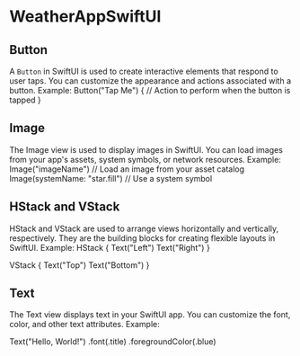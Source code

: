 # WeatherAppSwiftUI
## Button

A `Button` in SwiftUI is used to create interactive elements that respond to user taps. You can customize the appearance and actions associated with a button.
Example:
Button("Tap Me") {
    // Action to perform when the button is tapped
}

## Image
The Image view is used to display images in SwiftUI. You can load images from your app's assets, system symbols, or network resources.
Example:
Image("imageName") // Load an image from your asset catalog
Image(systemName: "star.fill") // Use a system symbol

## HStack and VStack
HStack and VStack are used to arrange views horizontally and vertically, respectively. They are the building blocks for creating flexible layouts in SwiftUI.
Example:
HStack {
    Text("Left")
    Text("Right")
}

VStack {
    Text("Top")
    Text("Bottom")
}

## Text
The Text view displays text in your SwiftUI app. You can customize the font, color, and other text attributes.
Example:

Text("Hello, World!")
    .font(.title)
    .foregroundColor(.blue)